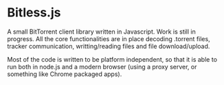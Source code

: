 # Bitless.js

A small BitTorrent client library written in Javascript. Work is still in progress. All the core functionalities are in place decoding .torrent files, tracker communication, writting/reading files and file download/upload.

Most of the code is written to be platform independent, so that it is able to run both in node.js and a modern browser (using a proxy server, or something like Chrome packaged apps).
